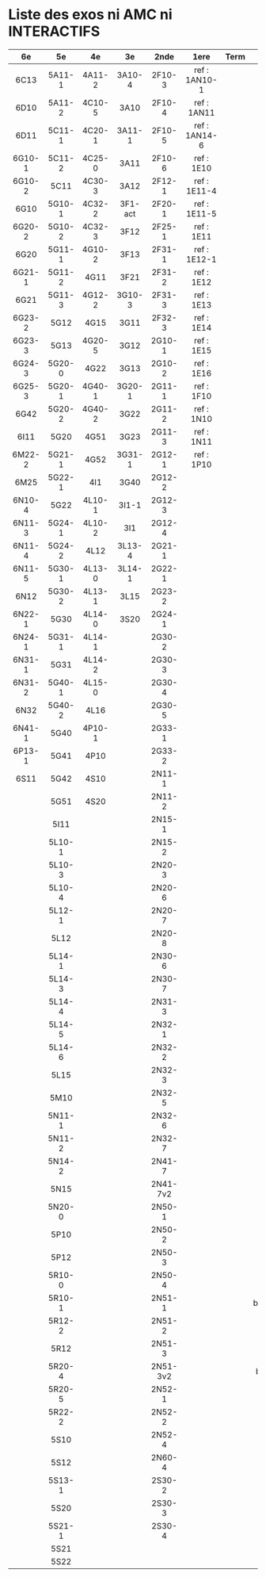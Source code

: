 # Liste des exos ni AMC ni INTERACTIFS

|6e|5e|4e|3e|2nde|1ere|Term|Reste|
|:-:|:-:|:-:|:-:|:-:|:-:|:-:|:-:|
|6C13|5A11-1|4A11-2|3A10-4|2F10-3|ref : 1AN10-1||CM020|
|6D10|5A11-2|4C10-5|3A10|2F10-4|ref : 1AN11||CM021|
|6D11|5C11-1|4C20-1|3A11-1|2F10-5|ref : 1AN14-6||ExC100|
|6G10-1|5C11-2|4C25-0|3A11|2F10-6|ref : 1E10||HPC100|
|6G10-2|5C11|4C30-3|3A12|2F12-1|ref : 1E11-4||PEA11-1|
|6G10|5G10-1|4C32-2|3F1-act|2F20-1|ref : 1E11-5||PEA11|
|6G20-2|5G10-2|4C32-3|3F12|2F25-1|ref : 1E11||PEA12|
|6G20|5G11-1|4G10-2|3F13|2F31-1|ref : 1E12-1||PEA13|
|6G21-1|5G11-2|4G11|3F21|2F31-2|ref : 1E12||PEG20|
|6G21|5G11-3|4G12-2|3G10-3|2F31-3|ref : 1E13||PEG21|
|6G23-2|5G12|4G15|3G11|2F32-3|ref : 1E14||PEG22|
|6G23-3|5G13|4G20-5|3G12|2G10-1|ref : 1E15||PEG23|
|6G24-3|5G20-0|4G22|3G13|2G10-2|ref : 1E16||PEG24|
|6G25-3|5G20-1|4G40-1|3G20-1|2G11-1|ref : 1F10||P003|
|6G42|5G20-2|4G40-2|3G22|2G11-2|ref : 1N10||P004|
|6I11|5G20|4G51|3G23|2G11-3|ref : 1N11||P005|
|6M22-2|5G21-1|4G52|3G31-1|2G12-1|ref : 1P10||P006|
|6M25|5G22-1|4I1|3G40|2G12-2|||P007|
|6N10-4|5G22|4L10-1|3I1-1|2G12-3|||P008|
|6N11-3|5G24-1|4L10-2|3I1|2G12-4|||P009|
|6N11-4|5G24-2|4L12|3L13-4|2G21-1|||P010|
|6N11-5|5G30-1|4L13-0|3L14-1|2G22-1|||P011|
|6N12|5G30-2|4L13-1|3L15|2G23-2|||P012|
|6N22-1|5G30|4L14-0|3S20|2G24-1|||P013|
|6N24-1|5G31-1|4L14-1||2G30-2|||P014|
|6N31-1|5G31|4L14-2||2G30-3|||P015|
|6N31-2|5G40-1|4L15-0||2G30-4|||P016|
|6N32|5G40-2|4L16||2G30-5|||P017|
|6N41-1|5G40|4P10-1||2G33-1|||P018|
|6P13-1|5G41|4P10||2G33-2|||beta2F31|
|6S11|5G42|4S10||2N11-1|||beta3F23|
||5G51|4S20||2N11-2|||beta3G15|
||5I11|||2N15-1|||beta3G41|
||5L10-1|||2N15-2|||beta3S20-1|
||5L10-3|||2N20-3|||beta3s21|
||5L10-4|||2N20-6|||beta4C31|
||5L12-1|||2N20-7|||beta4G20-3|
||5L12|||2N20-8|||beta4G20-4|
||5L14-1|||2N30-6|||beta5G30-2|
||5L14-3|||2N30-7|||beta6C33-1|
||5L14-4|||2N31-3|||beta6test2|
||5L14-5|||2N32-1|||beta6test2021|
||5L14-6|||2N32-2|||betaAleaFigure|
||5L15|||2N32-3|||betaAsymptotesObliques|
||5M10|||2N32-5|||betaEqCarreDansC|
||5N11-1|||2N32-6|||betaEqValAbs|
||5N11-2|||2N32-7|||betaEquations|
||5N14-2|||2N41-7|||betaEquationsLog|
||5N15|||2N41-7v2|||betaExo3d|
||5N20-0|||2N50-1|||betaExoLimite|
||5P10|||2N50-2|||betaExoSimpleMatthieu|
||5P12|||2N50-3|||betaModele10_simple_question-reponse|
||5R10-0|||2N50-4|||betaModele11_parametrable|
||5R10-1|||2N51-1|||betaModele20_plusieurs_types_de_questions|
||5R12-2|||2N51-2|||betaModele21_parametrables|
||5R12|||2N51-3|||betaModele22_avec_une_serie_de_valeurs|
||5R20-4|||2N51-3v2|||betaModele30_constructions_géométriques|
||5R20-5|||2N52-1|||betaModele31_parametrables|
||5R22-2|||2N52-2|||betaModele40_tableau_proportionnalite|
||5S10|||2N52-4|||betaModele41_tableau_signes_variations|
||5S12|||2N60-4|||betaModele50_Mathsteps|
||5S13-1|||2S30-2|||betaPol|
||5S20|||2S30-3|||betaProbaAouB|
||5S21-1|||2S30-4|||betaProbabilites|
||5S21||||||betaProbabilitesJC|
||5S22||||||betaProblemesConcretPourcentage|
